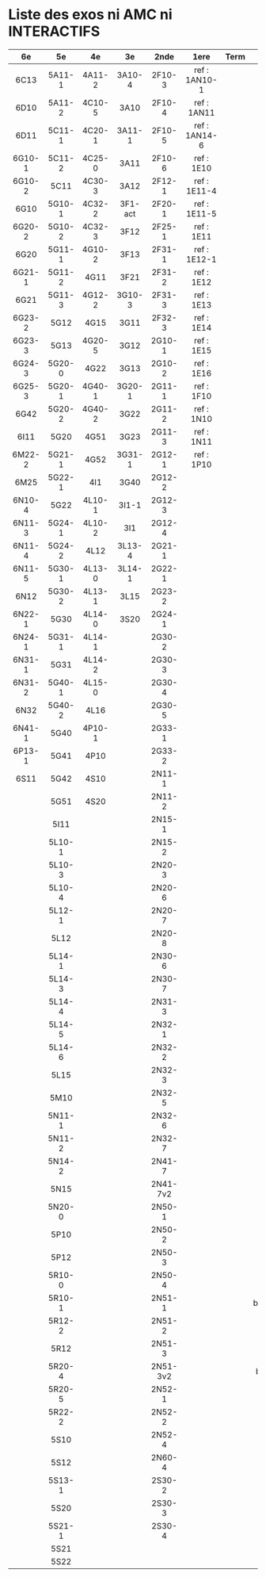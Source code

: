 # Liste des exos ni AMC ni INTERACTIFS

|6e|5e|4e|3e|2nde|1ere|Term|Reste|
|:-:|:-:|:-:|:-:|:-:|:-:|:-:|:-:|
|6C13|5A11-1|4A11-2|3A10-4|2F10-3|ref : 1AN10-1||CM020|
|6D10|5A11-2|4C10-5|3A10|2F10-4|ref : 1AN11||CM021|
|6D11|5C11-1|4C20-1|3A11-1|2F10-5|ref : 1AN14-6||ExC100|
|6G10-1|5C11-2|4C25-0|3A11|2F10-6|ref : 1E10||HPC100|
|6G10-2|5C11|4C30-3|3A12|2F12-1|ref : 1E11-4||PEA11-1|
|6G10|5G10-1|4C32-2|3F1-act|2F20-1|ref : 1E11-5||PEA11|
|6G20-2|5G10-2|4C32-3|3F12|2F25-1|ref : 1E11||PEA12|
|6G20|5G11-1|4G10-2|3F13|2F31-1|ref : 1E12-1||PEA13|
|6G21-1|5G11-2|4G11|3F21|2F31-2|ref : 1E12||PEG20|
|6G21|5G11-3|4G12-2|3G10-3|2F31-3|ref : 1E13||PEG21|
|6G23-2|5G12|4G15|3G11|2F32-3|ref : 1E14||PEG22|
|6G23-3|5G13|4G20-5|3G12|2G10-1|ref : 1E15||PEG23|
|6G24-3|5G20-0|4G22|3G13|2G10-2|ref : 1E16||PEG24|
|6G25-3|5G20-1|4G40-1|3G20-1|2G11-1|ref : 1F10||P003|
|6G42|5G20-2|4G40-2|3G22|2G11-2|ref : 1N10||P004|
|6I11|5G20|4G51|3G23|2G11-3|ref : 1N11||P005|
|6M22-2|5G21-1|4G52|3G31-1|2G12-1|ref : 1P10||P006|
|6M25|5G22-1|4I1|3G40|2G12-2|||P007|
|6N10-4|5G22|4L10-1|3I1-1|2G12-3|||P008|
|6N11-3|5G24-1|4L10-2|3I1|2G12-4|||P009|
|6N11-4|5G24-2|4L12|3L13-4|2G21-1|||P010|
|6N11-5|5G30-1|4L13-0|3L14-1|2G22-1|||P011|
|6N12|5G30-2|4L13-1|3L15|2G23-2|||P012|
|6N22-1|5G30|4L14-0|3S20|2G24-1|||P013|
|6N24-1|5G31-1|4L14-1||2G30-2|||P014|
|6N31-1|5G31|4L14-2||2G30-3|||P015|
|6N31-2|5G40-1|4L15-0||2G30-4|||P016|
|6N32|5G40-2|4L16||2G30-5|||P017|
|6N41-1|5G40|4P10-1||2G33-1|||P018|
|6P13-1|5G41|4P10||2G33-2|||beta2F31|
|6S11|5G42|4S10||2N11-1|||beta3F23|
||5G51|4S20||2N11-2|||beta3G15|
||5I11|||2N15-1|||beta3G41|
||5L10-1|||2N15-2|||beta3S20-1|
||5L10-3|||2N20-3|||beta3s21|
||5L10-4|||2N20-6|||beta4C31|
||5L12-1|||2N20-7|||beta4G20-3|
||5L12|||2N20-8|||beta4G20-4|
||5L14-1|||2N30-6|||beta5G30-2|
||5L14-3|||2N30-7|||beta6C33-1|
||5L14-4|||2N31-3|||beta6test2|
||5L14-5|||2N32-1|||beta6test2021|
||5L14-6|||2N32-2|||betaAleaFigure|
||5L15|||2N32-3|||betaAsymptotesObliques|
||5M10|||2N32-5|||betaEqCarreDansC|
||5N11-1|||2N32-6|||betaEqValAbs|
||5N11-2|||2N32-7|||betaEquations|
||5N14-2|||2N41-7|||betaEquationsLog|
||5N15|||2N41-7v2|||betaExo3d|
||5N20-0|||2N50-1|||betaExoLimite|
||5P10|||2N50-2|||betaExoSimpleMatthieu|
||5P12|||2N50-3|||betaModele10_simple_question-reponse|
||5R10-0|||2N50-4|||betaModele11_parametrable|
||5R10-1|||2N51-1|||betaModele20_plusieurs_types_de_questions|
||5R12-2|||2N51-2|||betaModele21_parametrables|
||5R12|||2N51-3|||betaModele22_avec_une_serie_de_valeurs|
||5R20-4|||2N51-3v2|||betaModele30_constructions_géométriques|
||5R20-5|||2N52-1|||betaModele31_parametrables|
||5R22-2|||2N52-2|||betaModele40_tableau_proportionnalite|
||5S10|||2N52-4|||betaModele41_tableau_signes_variations|
||5S12|||2N60-4|||betaModele50_Mathsteps|
||5S13-1|||2S30-2|||betaPol|
||5S20|||2S30-3|||betaProbaAouB|
||5S21-1|||2S30-4|||betaProbabilites|
||5S21||||||betaProbabilitesJC|
||5S22||||||betaProblemesConcretPourcentage|
